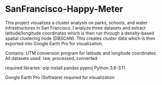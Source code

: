 # SanFrancisco-Happy-Meter

This project visualizes a cluster analysis on parks, schools, and water infrastructures in San Francisco. I analyze three datasets and extract latitude/longitude coordinates which is then run through a density-based spatial clustering node (DBSCAN). This creates cluster data which is then exported into Google Earth Pro for visualization.

Contains:
UTM conversion program for latitude and longitude coordinates.
All datasets used: raw, processed, converted

required libraries
-pip install pandas pyproj
Python 3.6-3.11

Google Earth Pro (Software) required for visualization
